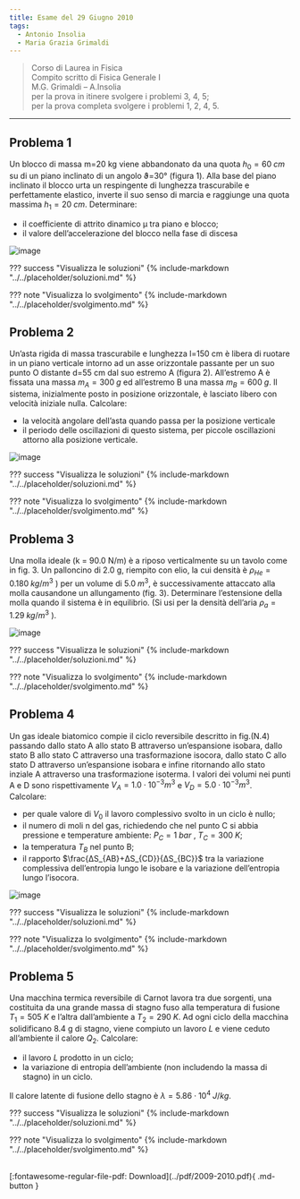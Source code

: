 ```yaml
---
title: Esame del 29 Giugno 2010
tags:
  - Antonio Insolia
  - Maria Grazia Grimaldi
---
```


>Corso di Laurea in Fisica <br>
Compito scritto di Fisica Generale I <br>
M.G. Grimaldi – A.Insolia <br>
per la prova in itinere svolgere i problemi 3, 4, 5; <br>
per la prova completa svolgere i problemi 1, 2, 4, 5. <br>

---

## Problema 1
Un blocco di massa m=20 kg viene abbandonato da una quota $h_0 = 60 \; cm$ su di un piano inclinato di un angolo ϑ=30° (figura 1). Alla base del piano inclinato il blocco urta un respingente di lunghezza trascurabile e perfettamente elastico, inverte il suo senso di marcia e raggiunge una quota massima $h_1=20 \; cm$. Determinare:

- il coefficiente di attrito dinamico µ tra piano e blocco;
- il valore dell’accelerazione del blocco nella fase di discesa

![image](https://user-images.githubusercontent.com/77018886/153301756-ae09eb0e-4ba0-4b2d-aaee-464b709297d3.png)

??? success "Visualizza le soluzioni"
    {% include-markdown "../../placeholder/soluzioni.md" %}

??? note "Visualizza lo svolgimento"
    {% include-markdown "../../placeholder/svolgimento.md" %}

## Problema 2
Un’asta rigida di massa trascurabile e lunghezza l=150 cm è libera di ruotare in un piano verticale intorno ad un asse orizzontale passante per un suo punto O distante d=55 cm dal suo estremo A (figura 2). All’estremo A è fissata una massa $m_A = 300 \; g$ ed all’estremo B una massa $m_B = 600 \; g$. Il sistema, inizialmente posto in posizione orizzontale, è lasciato libero con velocità iniziale nulla. Calcolare:

- la velocità angolare dell’asta quando passa per la posizione verticale
- il periodo delle oscillazioni di questo sistema, per piccole oscillazioni attorno alla posizione verticale.

![image](https://user-images.githubusercontent.com/77018886/153301796-3c4a37f6-dcbf-4af0-9ff7-46c641d0ed9d.png)

??? success "Visualizza le soluzioni"
    {% include-markdown "../../placeholder/soluzioni.md" %}

??? note "Visualizza lo svolgimento"
    {% include-markdown "../../placeholder/svolgimento.md" %}

## Problema 3
Una molla ideale (k = 90.0 N/m) è a riposo verticalmente su un tavolo come in fig. 3. Un palloncino di 2.0 g, riempito con elio, la cui densità è $ρ_{He} = 0.180 \; kg/m^3$ ) per un volume di $5.0 \; m^3$, è successivamente attaccato alla molla causandone un allungamento (fig. 3). Determinare l’estensione della molla quando il sistema è in equilibrio. (Si usi per la densità dell’aria $ρ_a = 1.29 \; kg/m^3$ ).

![image](https://user-images.githubusercontent.com/77018886/153301842-9920550f-e214-49e4-8f9b-239bd6e360ab.png)

??? success "Visualizza le soluzioni"
    {% include-markdown "../../placeholder/soluzioni.md" %}

??? note "Visualizza lo svolgimento"
    {% include-markdown "../../placeholder/svolgimento.md" %}

## Problema 4
Un gas ideale biatomico compie il ciclo reversibile descritto in fig.(N.4) passando dallo stato A allo stato B attraverso un’espansione isobara, dallo stato B allo stato C attraverso una trasformazione isocora, dallo stato C allo stato D attraverso un’espansione isobara e infine ritornando allo stato inziale A attraverso una trasformazione isoterma. I valori dei volumi nei punti A e D sono rispettivamente $V_A = 1.0 \cdot 10^{-3} m^3$ e $V_D = 5.0 \cdot 10^{-3} m^3$. Calcolare:

- per quale valore di $V_0$ il lavoro complessivo svolto in un ciclo è nullo;
- il numero di moli n del gas, richiedendo che nel punto C si abbia pressione e temperature ambiente: $P_C = 1 \; bar$ , $T_C = 300 \; K$;
- la temperatura $T_B$ nel punto B;
- il rapporto $\frac{ΔS_{AB}+ΔS_{CD}}{ΔS_{BC}}$ tra la variazione complessiva dell’entropia lungo le isobare e la variazione dell’entropia lungo l’isocora.

![image](https://user-images.githubusercontent.com/77018886/153301877-5e485b91-f187-4875-af72-a294517e7cf4.png)

??? success "Visualizza le soluzioni"
    {% include-markdown "../../placeholder/soluzioni.md" %}

??? note "Visualizza lo svolgimento"
    {% include-markdown "../../placeholder/svolgimento.md" %}

## Problema 5
Una macchina termica reversibile di Carnot lavora tra due sorgenti, una costituita da una grande massa di stagno fuso alla temperatura di fusione $T_1 = 505 \; K$ e l’altra dall’ambiente a $T_2 = 290 \; K$. Ad ogni ciclo della macchina solidificano 8.4 g di stagno, viene compiuto un lavoro $L$ e viene ceduto all’ambiente il calore $Q_2$. Calcolare: 

- il lavoro $L$ prodotto in un ciclo; 
- la variazione di entropia dell’ambiente (non includendo la massa di stagno) in un ciclo. 

Il calore latente di fusione dello stagno è $λ = 5.86 \cdot 10^4 \; J/kg$.

??? success "Visualizza le soluzioni"
    {% include-markdown "../../placeholder/soluzioni.md" %}

??? note "Visualizza lo svolgimento"
    {% include-markdown "../../placeholder/svolgimento.md" %}

<br>
[:fontawesome-regular-file-pdf: Download](../pdf/2009-2010.pdf){ .md-button }